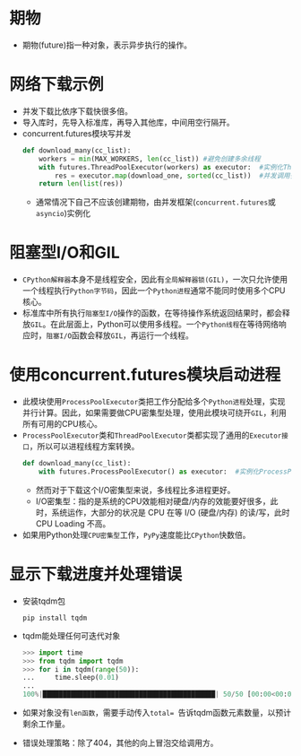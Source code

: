 # 期物
+ 期物(future)指一种对象，表示异步执行的操作。

# 网络下载示例
+ 并发下载比依序下载快很多倍。
+ 导入库时，先导入标准库，再导入其他库，中间用空行隔开。
+ concurrent.futures模块写并发
    ```python
    def download_many(cc_list):
        workers = min(MAX_WORKERS, len(cc_list)) #避免创建多余线程
        with futures.ThreadPoolExecutor(workers) as executor:  #实例化ThreadPoolExecutor类
            res = executor.map(download_one, sorted(cc_list))  #并发调用多线程 
        return len(list(res))   
    ```
    + 通常情况下自己不应该创建期物，由并发框架(`concurrent.futures`或`asyncio`)实例化

# 阻塞型I/O和GIL
+ `CPython解释器`本身不是线程安全，因此有`全局解释器锁(GIL)`，一次只允许使用一个线程执行`Python字节码`，因此一个`Python进程`通常不能同时使用多个CPU核心。
+ 标准库中所有执行`阻塞型I/O`操作的函数，在等待操作系统返回结果时，都会释放`GIL`。在此层面上，Python可以使用多线程。一个`Python线程`在等待网络响应时，`阻塞I/O`函数会释放`GIL`，再运行一个线程。

# 使用concurrent.futures模块启动进程
+ 此模块使用`ProcessPoolExecutor`类把工作分配给多个`Python进程`处理，实现并行计算。因此，如果需要做CPU密集型处理，使用此模块可绕开`GIL`，利用所有可用的CPU核心。
+ `ProcessPoolExecutor`类和`ThreadPoolExecutor`类都实现了通用的`Executor接口`，所以可以进程线程方案转换。
    ```Python
    def download_many(cc_list):
        with futures.ProcessPoolExecutor() as executor:  #实例化ProcessPoolExecutor类，括号内可以填核心数这一参数，但默认不填，调用全部核心。
    ```
    + 然而对于下载这个I/O密集型来说，多线程比多进程更好。
    + I/O密集型：指的是系统的CPU效能相对硬盘/内存的效能要好很多，此时，系统运作，大部分的状况是 CPU 在等 I/O (硬盘/内存) 的读/写，此时 CPU Loading 不高。
+ 如果用Python处理`CPU密集型`工作，`PyPy`速度能比`CPython`快数倍。

# 显示下载进度并处理错误
+ 安装tqdm包
    ```
    pip install tqdm
    ```
+ tqdm能处理任何可迭代对象
    ```Python
    >>> import time 
    >>> from tqdm import tqdm
    >>> for i in tqdm(range(50)):
    ...     time.sleep(0.01)
    ... 
    100%|███████████████████████████████████████████| 50/50 [00:00<00:00, 98.59it/s]
    ```

+ 如果对象没有`len函数`，需要手动传入`total= `告诉tqdm函数元素数量，以预计剩余工作量。

+ 错误处理策略：除了404，其他的向上冒泡交给调用方。